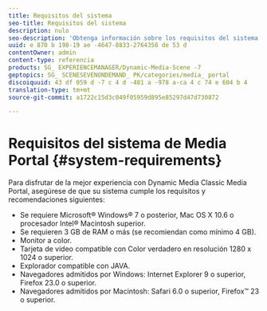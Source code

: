 ```yaml
---
title: Requisitos del sistema
seo-title: Requisitos del sistema
description: nulo
seo-description: 'Obtenga información sobre los requisitos del sistema para la mejor experiencia con Media Portal. '
uuid: e 870 b 198-19 ae -4647-8833-2764358 de 53 d
contentOwner: admin
content-type: referencia
products: SG_ EXPERIENCEMANAGER/Dynamic-Media-Scene -7
geptopics: SG_ SCENESEVENONDEMAND_ PK/categories/media_ portal
discoiquuid: 43 df 059 d -7 c 4 d -481 a -978 a-ca 4 c 74 e 604 b 4
translation-type: tm+mt
source-git-commit: a1722c15d3c049f05959d895e85297d47d730872

---
```



# Requisitos del sistema de Media Portal {#system-requirements}

Para disfrutar de la mejor experiencia con Dynamic Media Classic Media Portal, asegúrese de que su sistema cumple los requisitos y recomendaciones siguientes:

* Se requiere Microsoft® Windows® 7 o posterior, Mac OS X 10.6 o procesador Intel® Macintosh superior.
* Se requieren 3 GB de RAM o más (se recomiendan como mínimo 4 GB).
* Monitor a color.
* Tarjeta de vídeo compatible con Color verdadero en resolución 1280 x 1024 o superior.
* Explorador compatible con JAVA.
* Navegadores admitidos por Windows: Internet Explorer 9 o superior, Firefox 23.0 o superior.
* Navegadores admitidos por Macintosh: Safari 6.0 o superior, Firefox™ 23 o superior.

